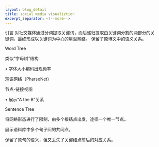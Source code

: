 ```yaml
---
layout: blog_detail
title: social media visualiztion
excerpt_separator: <!--more-->
---
```

引言
对社交媒体通过分词提取关键词，而后递归提取由关键词分割的两部分的关键词，最终形成以关键词为中心的星型网络。
保留了原博文中的语义关系。

Word Tree 

类似“字母树”结构

• 字体大小编码出现频率

短语网络（PharseNet）

节点-链接视图

• 展示“A the B”关系

Sentence Tree

将网络形态进行了限制，由多个根结点出发，途径一个唯一节点。

展示语料库中多个句子间的共同点。

保留了原句的语义，但又丢失了关键结点前后的对应关系。